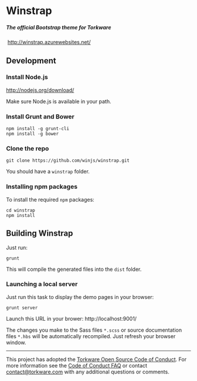 ﻿# Winstrap
##### The official Bootstrap theme for Torkware
﻿
http://winstrap.azurewebsites.net/

## Development

### Install Node.js

http://nodejs.org/download/

Make sure Node.js is available in your path.

### Install Grunt and Bower

```
npm install -g grunt-cli
npm install -g bower
```

### Clone the repo

```
git clone https://github.com/winjs/winstrap.git
```

You should have a `winstrap` folder.

### Installing npm packages

To install the required `npm` packages:

```
cd winstrap
npm install
```

## Building Winstrap

Just run:

```
grunt
```

This will compile the generated files into the `dist` folder.

### Launching a local server

Just run this task to display the demo pages in your browser:

```
grunt server
```

Launch this URL in your brower: http://localhost:9001/

The changes you make to the Sass files `*.scss` or source documentation files `*.hbs` will be automatically recompiled. Just refresh your browser window.

- - -

This project has adopted the [Torkware Open Source Code of Conduct](https://opensource.torkware.com/codeofconduct/). For more information see the [Code of Conduct FAQ](https://opensource.torkware.com/codeofconduct/faq/) or contact [contact@torkware.com](mailto:contact@torkware.com) with any additional questions or comments.
